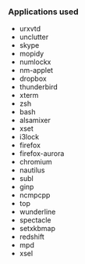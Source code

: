 ### Applications used

* urxvtd
* unclutter
* skype
* mopidy
* numlockx
* nm-applet
* dropbox
* thunderbird
* xterm
* zsh
* bash
* alsamixer
* xset
* i3lock
* firefox
* firefox-aurora
* chromium
* nautilus
* subl
* ginp
* ncmpcpp
* top
* wunderline
* spectacle
* setxkbmap
* redshift
* mpd
* xsel
